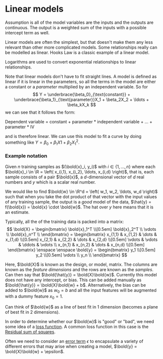 # Linear models

Assumption is all of the model variables are the inputs and the outputs are
continuous. The output is a weighted sum of the inputs with a possible intercept
term as well.

Linear models are often the simplest, but that doesn't make them any less
relevant than other more complicated models. Some relationships really can be
modelled as linear. Hooks Law is a classic example of a linear model.

Logarithms are used to convert exponential relationships to linear relationships.

Note that linear models don't have to fit straight lines. A model is defined as
linear if it is linear in the parameters, so all the terms in the model are
either a constant or a *parameter* multiplied by an independent variable. So for 
$$
Y = \underbrace{\beta_0}_{\text{constant}} +  \underbrace{\beta_1}_{\text{parameter}}X_1 + \beta_2X_2 + \ldots +
\beta_kX_k
$$
we can see that it follows the form:

Dependent variable = constant + parameter * independent variable + ... +
parameter * IV

and is therefore linear. We can use this model to fit a curve by doing something
like $Y = \beta_0 + \beta_1X1 + \beta_2X_1^2$.


### Example notation

Given $n$ training samples as $(\bold{x}_i, y_i)$ with $i \in \left\{ 1, \ldots, n \right\}$
where each $\bold{x}_i \in \R = \left( x_{i,1}, x_{i_2}, \ldots, x_{i,d} \right)$,
that is, each sample consists of a pair $\bold{x}$, a $d$-dimensional vector of $d$ real
numbers and $y$ which is a scalar real number.

We would like to find $\bold{w} \in \R^d = \left( w_1, w_2, \ldots, w_d \right)$
such that when you take the dot product of that vector with the input values of
any training sample, the output is a _good_ model of the data, $\hat{y} = f(\bold{x}) = \bold{x} \cdot \bold{w}$.
The hat over $y$ here means that it is an estimate.

Typically, all the of the training data is packed into a matrix:
$$
\bold{X} = \begin{bmatrix}
\bold{x}_1^T \\[0.5em]
\bold{x}_2^T \\
\vdots \\
\bold{x}_n^T \\
\end{bmatrix} = \begin{bmatrix}
x_{1,1} & x_{1,2} & \dots & x_{1,d} \\[0.5em]
x_{2,1} & x_{2,2} & \dots & x_{2,d} \\[0.5em]
\vdots & \vdots & \ddots & \vdots \\
x_{n,1} & x_{n,2} & \dots & x_{n,d} \\[0.5em]
\end{bmatrix} \enspace \enspace \bold{y} = \begin{bmatrix}
y_1 \\[0.5em]
y_2 \\[0.5em]
\vdots \\
y_n \\
\end{bmatrix}
$$

Here, $\bold{X}$ is known as the design, or model, matrix. The columns are known
as the _feature dimensions_ and the rows are known as the *samples*. Can then
say that $\bold{\hat{y}} = \bold{X}\bold{w}$. Currently this model does not have
any intercept, or bias. This can be added manually as $\bold{\hat{y}} =
\bold{X}\bold{w} + b$. Alternatively, the bias can be added to $\bold{w}$ as
$w_0 = b$ and all the input features will be augmented with a dummy feature $x_0 = 1$.

Can think of $\bold{w}$ as a line of best fit in 1 dimension (becomes a plane of
best fit in 2 dimensions).

In order to determine whether our $\bold{w}$ is "good" or "bad", we need some
idea of a [loss function](202210061216.md). A common loss function in this case is
the [Residual sum of squares](202210111531.md). 

Often we need to consider an [error term](202210111636.md) $\epsilon$ to
encapsulate a variety of different errors that may arise when creating a model,
$\bold{y} = \bold{X}\bold{w} + \epsilon$.
